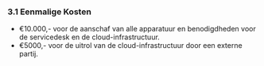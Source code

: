 ### 3.1 Eenmalige Kosten

- €10.000,- voor de aanschaf van alle apparatuur en benodigdheden voor de servicedesk en de cloud-infrastructuur.
- €5000,- voor de uitrol van de cloud-infrastructuur door een externe partij.
